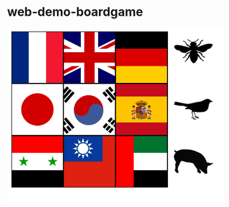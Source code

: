 # web-demo-boardgame

![Alt text](/screenshots/screenshot_boardgame-AnimalSoundsFlags.png?raw=true "web-demo-boardgame")
